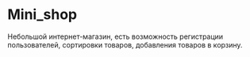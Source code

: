# Mini_shop
Небольшой интернет-магазин, есть возможность регистрации пользователей, сортировки товаров, добавления товаров в корзину.
